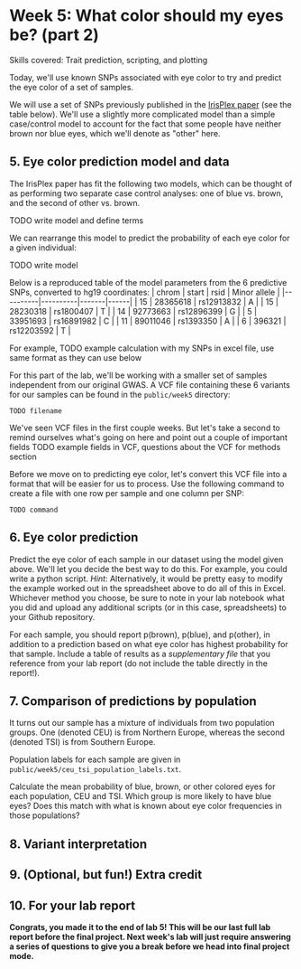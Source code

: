 # Week 5: What color should my eyes be?  (part 2)
Skills covered: Trait prediction, scripting, and plotting

Today, we'll use known SNPs associated with eye color to try and predict the eye color of a set of samples.

We will use a set of SNPs previously published in the [IrisPlex paper](https://www.ncbi.nlm.nih.gov/pubmed/20457092) (see the table below). We'll use a slightly more complicated model than a simple case/control model to account for the fact that some people have neither brown nor blue eyes, which we'll denote as "other" here.

## 5. Eye color prediction model and data
The IrisPlex paper has fit the following two models, which can be thought of as performing two separate case control analyses: one of blue vs. brown, and the second of other vs. brown.

TODO write model and define terms

We can rearrange this model to predict the probability of each eye color for a given individual:

TODO write model

Below is a reproduced table of the model parameters from the 6 predictive SNPs, converted to hg19 coordinates:
| chrom | start | rsid | Minor allele |
|----------|----------|-------|------|
| 15 | 28365618 | rs12913832 | A |
| 15 | 28230318 | rs1800407 | T |
| 14 | 92773663 | rs12896399 | G |
| 5 | 33951693 | rs16891982 | C |
| 11 | 89011046 | rs1393350 | A |
| 6 | 396321 | rs12203592 | T |

For example, TODO example calculation with my SNPs in excel file, use same format as they can use below

For this part of the lab, we'll be working with a smaller set of samples independent from our original GWAS. A VCF file containing these 6 variants for our samples can be found in the `public/week5` directory:

```
TODO filename
```

We've seen VCF files in the first couple weeks. But let's take a second to remind ourselves what's going on here and point out a couple of important fields
TODO example fields in VCF, questions about the VCF for methods section

Before we move on to predicting eye color, let's convert this VCF file into a format that will be easier for us to process. Use the following command to create a file with one row per sample and one column per SNP:

```
TODO command
```

## 6. Eye color prediction

Predict the eye color of each sample in our dataset using the model given above. We'll let you decide the best way to do this. For example, you could write a python script.  *Hint*: Alternatively, it would be pretty easy to modify the example worked out in the spreadsheet above to do all of this in Excel. Whichever method you choose, be sure to note in your lab notebook what you did and upload any additional scripts (or in this case, spreadsheets) to your Github repository.

For each sample, you should report p(brown), p(blue), and p(other), in addition to a prediction based on what eye color has highest probability for that sample. Include a table of results as a *supplementary file* that you reference from your lab report (do not include the table directly in the report!).

## 7. Comparison of predictions by population

It turns out our sample has a mixture of individuals from two population groups. One (denoted CEU) is from Northern Europe, whereas the second (denoted TSI) is from Southern Europe.

Population labels for each sample are given in `public/week5/ceu_tsi_population_labels.txt`.

 Calculate the mean probability of blue, brown, or other colored eyes for each population, CEU and TSI. Which group is more likely to have blue eyes? Does this match with what is known about eye color frequencies in those populations?

## 8. Variant interpretation

## 9. **(Optional, but fun!) Extra credit**

## 10. For your lab report

**Congrats, you made it to the end of lab 5! This will be our last full lab report before the final project. Next week's lab will just require answering a series of questions to give you a break before we head into final project mode.**